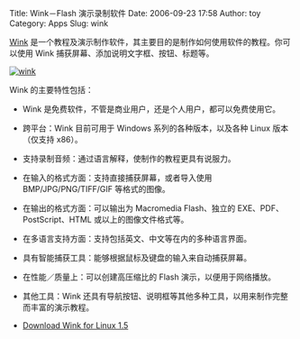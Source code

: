 Title: Wink－Flash 演示录制软件
Date: 2006-09-23 17:58
Author: toy
Category: Apps
Slug: wink

[Wink](http://www.debugmode.com/wink/)
是一个教程及演示制作软件，其主要目的是制作如何使用软件的教程。你可以使用
Wink 捕获屏幕、添加说明文字框、按钮、标题等。

[![wink](http://i.linuxtoy.org/i/wink_s.png)](http://i.linuxtoy.org/i/wink.png)

Wink 的主要特性包括：

-   Wink 是免费软件，不管是商业用户，还是个人用户，都可以免费使用它。
-   跨平台：Wink 目前可用于 Windows 系列的各种版本，以及各种 Linux
    版本（仅支持 x86）。
-   支持录制音频：通过语言解释，使制作的教程更具有说服力。
-   在输入的格式方面：支持直接捕获屏幕，或者导入使用
    BMP/JPG/PNG/TIFF/GIF 等格式的图像。
-   在输出的格式方面：可以输出为 Macromedia Flash、独立的
    EXE、PDF、PostScript、HTML 或以上的图像文件格式等。
-   在多语言支持方面：支持包括英文、中文等在内的多种语言界面。
-   具有智能捕获工具：能够根据鼠标及键盘的输入来自动捕获屏幕。
-   在性能／质量上：可以创建高压缩比的 Flash 演示，以便用于网络播放。
-   其他工具：Wink
    还具有导航按钮、说明框等其他多种工具，以用来制作完整而丰富的演示教程。

- [Download Wink for Linux
1.5](http://yet.another.linux-nerd.com/wink/download/wink15.tar.gz)
